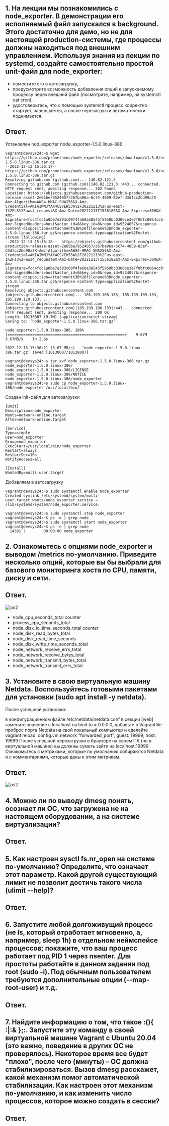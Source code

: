 ## 1. На лекции мы познакомились с node_exporter. В демонстрации его исполняемый файл запускался в background. Этого достаточно для демо, но не для настоящей production-системы, где процессы должны находиться под внешним управлением. Используя знания из лекции по systemd, создайте самостоятельно простой unit-файл для node_exporter:
    
   - поместите его в автозагрузку,
   - предусмотрите возможность добавления опций к запускаемому процессу через внешний файл (посмотрите, например, на systemctl cat cron),
   - удостоверьтесь, что с помощью systemctl процесс корректно стартует, завершается, а после перезагрузки автоматически поднимается.

## Ответ.
Установлен nod_exporter node_exporter-1.5.0.linux-386

    vagrant@devsys24:~$ wget https://github.com/prometheus/node_exporter/releases/download/v1.5.0/node_exporter-1.5.0.linux-386.tar.gz
    --2022-12-13 15:36:17--  https://github.com/prometheus/node_exporter/releases/download/v1.5.0/node_exporter-1.5.0.linux-386.tar.gz
    Resolving github.com (github.com)... 140.82.121.3
    Connecting to github.com (github.com)|140.82.121.3|:443... connected.
    HTTP request sent, awaiting response... 302 Found
    Location: https://objects.githubusercontent.com/github-production-release-asset-2e65be/9524057/367ba06a-6c74-4059-83ef-d3dfcc2bd90a?X-Amz-Algorithm=AWS4-HMAC-SHA256&X-Amz-Credential=AKIAIWNJYAX4CSVEH53A%2F20221213%2Fus-east-1%2Fs3%2Faws4_request&X-Amz-Date=20221213T153618Z&X-Amz-Expires=300&X-Amz-Signature=fcc4fcc1a0be7e393c09f4fa60a38545f5950bc0306ce3e7f0bfc0064ccbf4e5&X-Amz-SignedHeaders=host&actor_id=0&key_id=0&repo_id=9524057&response-content-disposition=attachment%3B%20filename%3Dnode_exporter-1.5.0.linux-386.tar.gz&response-content-type=application%2Foctet-stream [following]
    --2022-12-13 15:36:18--  https://objects.githubusercontent.com/github-production-release-asset-2e65be/9524057/367ba06a-6c74-4059-83ef-d3dfcc2bd90a?X-Amz-Algorithm=AWS4-HMAC-SHA256&X-Amz-Credential=AKIAIWNJYAX4CSVEH53A%2F20221213%2Fus-east-1%2Fs3%2Faws4_request&X-Amz-Date=20221213T153618Z&X-Amz-Expires=300&X-Amz-Signature=fcc4fcc1a0be7e393c09f4fa60a38545f5950bc0306ce3e7f0bfc0064ccbf4e5&X-Amz-SignedHeaders=host&actor_id=0&key_id=0&repo_id=9524057&response-content-disposition=attachment%3B%20filename%3Dnode_exporter-1.5.0.linux-386.tar.gz&response-content-type=application%2Foctet-stream
    Resolving objects.githubusercontent.com (objects.githubusercontent.com)... 185.199.108.133, 185.199.109.133, 185.199.110.133, ...
    Connecting to objects.githubusercontent.com (objects.githubusercontent.com)|185.199.108.133|:443... connected.
    HTTP request sent, awaiting response... 200 OK
    Length: 10138007 (9.7M) [application/octet-stream]
    Saving to: ‘node_exporter-1.5.0.linux-386.tar.gz’
    
    node_exporter-1.5.0.linux-386. 100%[====================================================>]   9.67M  3.67MB/s    in 2.6s    
    
    2022-12-13 15:36:21 (3.67 MB/s) - ‘node_exporter-1.5.0.linux-386.tar.gz’ saved [10138007/10138007]
    
    vagrant@devsys24:~$ tar xvf node_exporter-1.5.0.linux-386.tar.gz 
    node_exporter-1.5.0.linux-386/
    node_exporter-1.5.0.linux-386/LICENSE
    node_exporter-1.5.0.linux-386/NOTICE
    node_exporter-1.5.0.linux-386/node_exporter
    vagrant@devsys24:~$ sudo cp node_exporter-1.5.0.linux-386/node_exporter /usr/local/bin/
 Создан init-файл для автозагрузки

    [Unit]
    Description=node_exporter
    Wants=network-online.target
    After=network-online.target 
    
    [Service]
    Type=simple
    User=nod_exporter
    Group=nod_exporter
    ExecStart=/usr/local/bin/node_exporter 
    Restart=always
    RestartSec=10s
    NotifyAccess=all 
    
    [Install]
    WantedBy=multi-user.target
Добавляем в автозагрузку
    
    vagrant@devsys24:~$ sudo systemctl enable node_exporter
    Created symlink /etc/systemd/system/multi-user.target.wants/node_exporter.service → /lib/systemd/system/node_exporter.service.

    vagrant@devsys24:~$ sudo systemctl stop node_exporter
    vagrant@devsys24:~$ ps -e | grep node
    vagrant@devsys24:~$ sudo systemctl start node_exporter
    vagrant@devsys24:~$ ps -e | grep node
      14581 ?        00:00:00 node_exporter



## 2. Ознакомьтесь с опциями node_exporter и выводом /metrics по-умолчанию. Приведите несколько опций, которые вы бы выбрали для базового мониторинга хоста по CPU, памяти, диску и сети.
## Ответ.
![os2](https://github.com/nak2nak/devops-netology/blob/main/img/3-4-002.png)
 - node_cpu_seconds_total counter
 - process_cpu_seconds_total
 - node_disk_io_time_seconds_total counter
 - node_disk_read_bytes_total
 - node_disk_read_time_seconds
 - node_disk_write_time_seconds_total
 - node_network_receive_errs_total
 - node_network_receive_bytes_total
 - node_network_transmit_bytes_total
 - node_network_transmit_errs_total

## 3. Установите в свою виртуальную машину Netdata. Воспользуйтесь готовыми пакетами для установки (sudo apt install -y netdata).

После успешной установки:

в конфигурационном файле /etc/netdata/netdata.conf в секции [web] замените значение с localhost на bind to = 0.0.0.0,
добавьте в Vagrantfile проброс порта Netdata на свой локальный компьютер и сделайте vagrant reload:
config.vm.network "forwarded_port", guest: 19999, host: 19999
После успешной перезагрузки в браузере на своем ПК (не в виртуальной машине) вы должны суметь зайти на localhost:19999. Ознакомьтесь с метриками, которые по умолчанию собираются Netdata и с комментариями, которые даны к этим метрикам.
## Ответ.

![os2](https://github.com/nak2nak/devops-netology/blob/main/img/3-4-001.png)
## 4. Можно ли по выводу dmesg понять, осознает ли ОС, что загружена не на настоящем оборудовании, а на системе виртуализации?
## Ответ.

## 5. Как настроен sysctl fs.nr_open на системе по-умолчанию? Определите, что означает этот параметр. Какой другой существующий лимит не позволит достичь такого числа (ulimit --help)?
## Ответ.

## 6. Запустите любой долгоживущий процесс (не ls, который отработает мгновенно, а, например, sleep 1h) в отдельном неймспейсе процессов; покажите, что ваш процесс работает под PID 1 через nsenter. Для простоты работайте в данном задании под root (sudo -i). Под обычным пользователем требуются дополнительные опции (--map-root-user) и т.д.
## Ответ.

## 7. Найдите информацию о том, что такое :(){ :|:& };:. Запустите эту команду в своей виртуальной машине Vagrant с Ubuntu 20.04 (это важно, поведение в других ОС не проверялось). Некоторое время все будет "плохо", после чего (минуты) – ОС должна стабилизироваться. Вызов dmesg расскажет, какой механизм помог автоматической стабилизации. Как настроен этот механизм по-умолчанию, и как изменить число процессов, которое можно создать в сессии?
## Ответ.
